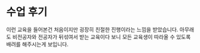 # 수업 후기
이런 교육을 들어본건 처음이지만 굉장히 친절한 진행이라는 느낌을 받았습니다. 아무래도 비전공자와 전공자가 뒤섞여서 받는 교육이다 보니 모든 교육생이 따라올 수 있도록 배려를 해주시는게 보입니다.